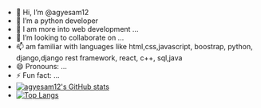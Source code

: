 - 👋 Hi, I’m @agyesam12
- 👀 I’m a python developer
- 🌱 I am more into web development ...
- 💞️ I’m looking to collaborate on ...
- 📫 am familiar with languages like html,css,javascript, boostrap, python, django,django rest framework, react, c++, sql,java
- 😄 Pronouns: ...
- ⚡ Fun fact: ...
- [![agyesam12's GitHub stats](https://github-readme-stats.vercel.app/api?username=agyesam12)](https://github.com/agyesam12/github-readme-stats)
- [![Top Langs](https://github-readme-stats.vercel.app/api/top-langs/?username=agyesam12)](https://github.com/agyesam12/github-readme-stats)

<!---
agyesam12/agyesam12 is a ✨ special ✨ repository because its `README.md` (this file) appears on your GitHub profile.
You can click the Preview link to take a look at your changes.
--->
